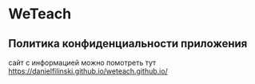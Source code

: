 # WeTeach
## Политика конфиденциальности приложения 

сайт с информацией можно помотреть тут https://danielfilinski.github.io/weteach.github.io/
